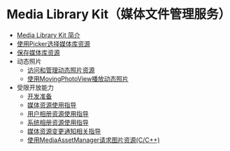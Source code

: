 # Media Library Kit（媒体文件管理服务）

- [Media Library Kit 简介](photoAccessHelper-overview.md)
- [使用Picker选择媒体库资源](photoAccessHelper-photoviewpicker.md)
- [保存媒体库资源](photoAccessHelper-savebutton.md)
- 动态照片<!--movingphoto-->
  - [访问和管理动态照片资源](photoAccessHelper-movingphoto.md)
  - [使用MovingPhotoView播放动态照片](movingphotoview-guidelines.md)
- 受限开放能力<!--restricted-open-capabilities-->
  - [开发准备](photoAccessHelper-preparation.md)
  - [媒体资源使用指导](photoAccessHelper-resource-guidelines.md)
  - [用户相册资源使用指导](photoAccessHelper-userAlbum-guidelines.md)
  - [系统相册资源使用指导](photoAccessHelper-systemAlbum-guidelines.md)
  - [媒体资源变更通知相关指导](photoAccessHelper-notify-guidelines.md)
  - [使用MediaAssetManager请求图片资源(C/C++)](using-ndk-mediaassetmanager-for-request-resource.md)
